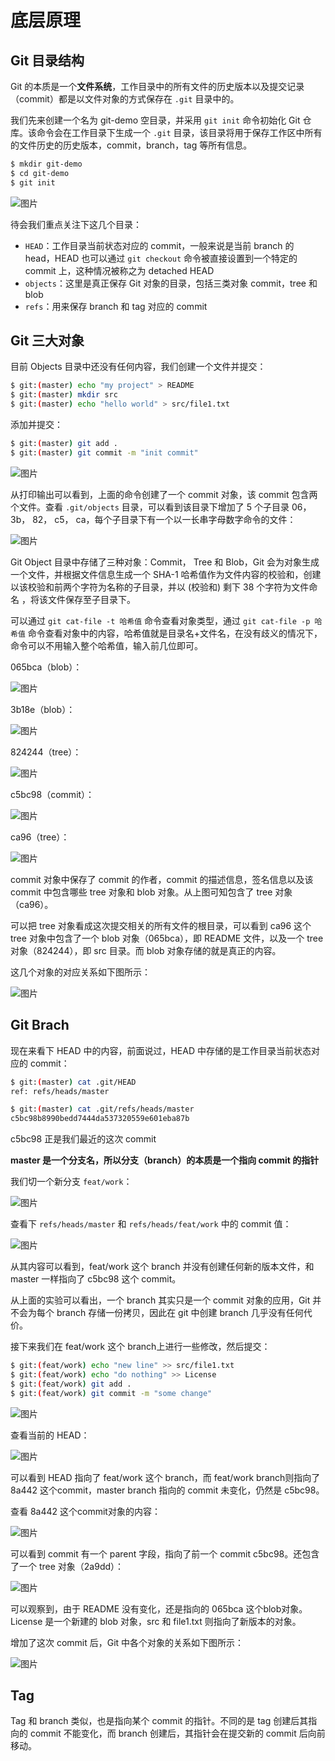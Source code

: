 # 底层原理

## Git 目录结构

Git 的本质是一个**文件系统**，工作目录中的所有文件的历史版本以及提交记录（commit）都是以文件对象的方式保存在 `.git` 目录中的。 

我们先来创建一个名为 git-demo 空目录，并采用 `git init` 命令初始化 Git 仓库。该命令会在工作目录下生成一个 `.git` 目录，该目录将用于保存工作区中所有的文件历史的历史版本，commit，branch，tag 等所有信息。 

```sh
$ mkdir git-demo
$ cd git-demo
$ git init
```

![图片](https://chocoh.oss-cn-guangzhou.aliyuncs.com/assets/Tool/2) 

待会我们重点关注下这几个目录：

- `HEAD`：工作目录当前状态对应的 commit，一般来说是当前 branch 的 head，HEAD 也可以通过 `git checkout` 命令被直接设置到一个特定的 commit 上，这种情况被称之为 detached HEAD
- `objects`：这里是真正保存 Git 对象的目录，包括三类对象 commit，tree 和 blob
- `refs`：用来保存 branch 和 tag 对应的 commit

## Git 三大对象

目前 Objects 目录中还没有任何内容，我们创建一个文件并提交： 

```sh
$ git:(master) echo "my project" > README
$ git:(master) mkdir src
$ git:(master) echo "hello world" > src/file1.txt
```

添加并提交： 

```sh
$ git:(master) git add .
$ git:(master) git commit -m "init commit"
```

![图片](https://chocoh.oss-cn-guangzhou.aliyuncs.com/assets/Tool/3) 

从打印输出可以看到，上面的命令创建了一个 commit 对象，该 commit 包含两个文件。查看 `.git/objects` 目录，可以看到该目录下增加了 5 个子目录 06，3b， 82， c5， ca，每个子目录下有一个以一长串字母数字命令的文件： 

![图片](https://chocoh.oss-cn-guangzhou.aliyuncs.com/assets/Tool/4)

Git Object 目录中存储了三种对象：Commit， Tree 和 Blob，Git 会为对象生成一个文件，并根据文件信息生成一个 SHA-1 哈希值作为文件内容的校验和，创建以该校验和前两个字符为名称的子目录，并以 (校验和) 剩下 38 个字符为文件命名 ，将该文件保存至子目录下。

可以通过 `git cat-file -t 哈希值` 命令查看对象类型，通过 `git cat-file -p 哈希值` 命令查看对象中的内容，哈希值就是目录名+文件名，在没有歧义的情况下，命令可以不用输入整个哈希值，输入前几位即可。 

065bca（blob）：

![图片](https://chocoh.oss-cn-guangzhou.aliyuncs.com/assets/Tool/6)

3b18e（blob）：

![图片](https://chocoh.oss-cn-guangzhou.aliyuncs.com/assets/Tool/7)

824244（tree）：

![图片](https://chocoh.oss-cn-guangzhou.aliyuncs.com/assets/Tool/8)

c5bc98（commit）：

![图片](https://chocoh.oss-cn-guangzhou.aliyuncs.com/assets/Tool/9)

ca96（tree）：

![图片](https://chocoh.oss-cn-guangzhou.aliyuncs.com/assets/Tool/10)

commit 对象中保存了 commit 的作者，commit 的描述信息，签名信息以及该 commit 中包含哪些 tree 对象和 blob 对象。从上图可知包含了 tree 对象（ca96）。

可以把 tree 对象看成这次提交相关的所有文件的根目录，可以看到 ca96 这个 tree 对象中包含了一个 blob 对象（065bca），即 README 文件，以及一个 tree 对象（824244），即 src 目录。而 blob 对象存储的就是真正的内容。

这几个对象的对应关系如下图所示： 

![图片](https://chocoh.oss-cn-guangzhou.aliyuncs.com/assets/Tool/11)

## Git Brach

现在来看下 HEAD 中的内容，前面说过，HEAD 中存储的是工作目录当前状态对应的 commit： 

```sh
$ git:(master) cat .git/HEAD
ref: refs/heads/master
```

```sh
$ git:(master) cat .git/refs/heads/master
c5bc98b8990bedd7444da537320559e601eba87b
```

c5bc98 正是我们最近的这次 commit

**master 是一个分支名，所以分支（branch）的本质是一个指向 commit 的指针** 

我们切一个新分支 `feat/work`： 

![图片](https://chocoh.oss-cn-guangzhou.aliyuncs.com/assets/Tool/12)

查看下 `refs/heads/master` 和 `refs/heads/feat/work` 中的 commit 值： 

![图片](https://chocoh.oss-cn-guangzhou.aliyuncs.com/assets/Tool/13)

从其内容可以看到，feat/work 这个 branch 并没有创建任何新的版本文件，和 master 一样指向了 c5bc98 这个 commit。   

从上面的实验可以看出，一个 branch 其实只是一个 commit 对象的应用，Git 并不会为每个 branch 存储一份拷贝，因此在 git 中创建 branch 几乎没有任何代价。 

接下来我们在 feat/work 这个 branch上进行一些修改，然后提交： 

```sh
$ git:(feat/work) echo "new line" >> src/file1.txt
$ git:(feat/work) echo "do nothing" >> License
$ git:(feat/work) git add .
$ git:(feat/work) git commit -m "some change"
```

![图片](https://chocoh.oss-cn-guangzhou.aliyuncs.com/assets/Tool/14)

查看当前的 HEAD：  

![图片](https://chocoh.oss-cn-guangzhou.aliyuncs.com/assets/Tool/16)

可以看到 HEAD 指向了 feat/work 这个 branch，而 feat/work branch则指向了 8a442 这个commit，master branch 指向的 commit 未变化，仍然是 c5bc98。 

查看 8a442 这个commit对象的内容： 

![图片](https://chocoh.oss-cn-guangzhou.aliyuncs.com/assets/Tool/15)

可以看到 commit 有一个 parent 字段，指向了前一个 commit c5bc98。还包含了一个 tree 对象（2a9dd）： 

![图片](https://chocoh.oss-cn-guangzhou.aliyuncs.com/assets/Tool/17)

可以观察到，由于 README 没有变化，还是指向的 065bca 这个blob对象。License 是一个新建的 blob 对象，src 和 file1.txt 则指向了新版本的对象。   

增加了这次 commit 后，Git 中各个对象的关系如下图所示： 

![图片](https://chocoh.oss-cn-guangzhou.aliyuncs.com/assets/Tool/18)

## Tag

Tag 和 branch 类似，也是指向某个 commit 的指针。不同的是 tag 创建后其指向的 commit 不能变化，而 branch 创建后，其指针会在提交新的 commit 后向前移动。 